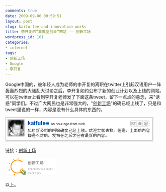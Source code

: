 ```yaml
---
comments: true
date: 2009-09-06 09:59:51
layout: post
slug: kaifu-lee-and-innovation-works
title: 李开复的“非典型创业”网站 —— 创新工场
wordpress_id: 101
categories:
- internet
tags:
- 创新工场
- Google
- 李开复
---
```


Google中国的，被年轻人成为老师的李开复的离职在twitter上引起汉语用户一阵轰轰烈烈的大骚乱大讨论之后，李开复如约公布了新的创业计划以及上线的网站。可以在twitter上看到李开复老师发了下面这条tweet，留下一点点的悬念，来"诱惑"同学们。不过广大网民也是非常强大的，"[创新工场](http://www.innovation-works.com/index.asp)"的确已经上线了，只是和tweet里说的一样，内容是没有什么具体的东西的。




![](/images/uploads/zb/2009-09-06_chuangxingongchang.png)




链接：[创新工场](http://www.innovation-works.com/index.asp)




[![](/images/uploads/zb/2009-09-06_innovation_works.png)](http://www.innovation-works.com/index.asp)




以上。
